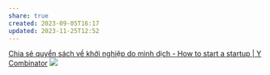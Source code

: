 ```yaml
---
share: true
created: 2023-09-05T16:17
updated: 2023-11-25T12:52
---
```


[Chia sẻ quyển sách về khởi nghiệp do mình dịch - How to start a startup | Y Combinator](https://spiderum.com/bai-dang/Chia-se-quyen-sach-ve-khoi-nghiep-do-minh-dich-How-to-start-a-startup-or-Y-Combinator-Taef0UB0oG2p "Chia sẻ quyển sách về khởi nghiệp do mình dịch - How to start a startup | Y Combinator")
![](https://images.spiderum.com/sp-images/def31370f79611ec9c81cbff57bd3aca.jpeg) 
